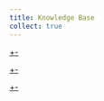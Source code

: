 ```yaml
---
title: Knowledge Base
collect: true
---
```


[+-](knowledge/packages/index.md#:embed)

[+-](knowledge/glossary.md#:embed)

[+-](knowledge/faq.md#:embed)
